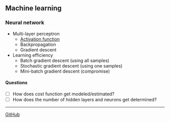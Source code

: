 
## Machine learning

### Neural network

- Multi-layer perceptron
	- [Activation function](./Activation%20function.md)
	- Backpropagation
	- Gradient descent
- Learning efficiency
	- Batch gradient descent (using all samples)
	- Stochastic gradient descent (using one samples)
	- Mini-batch gradient descent (compromise)

#### Questions

- [ ] How does cost function get modeled/estimated?
- [ ] How does the number of hidden layers and neurons get determined?

---

[GitHub](https://github.com/somidad/ds-ai-ml)
